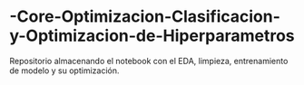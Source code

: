 # -Core-Optimizacion-Clasificacion-y-Optimizacion-de-Hiperparametros
Repositorio almacenando el notebook con el EDA, limpieza, entrenamiento de modelo y su optimización. 
